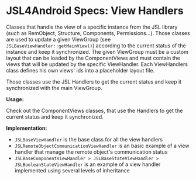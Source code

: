 # JSL4Android Specs: View Handlers

Classes that handle the view of a specific instance from the JSL library
(such as RemObject, Structure, Components, Permissions...).
Those classes are used to update a given ViewGroup (see `JSLBaseViewHandler::getMainView()`)
according to the current status of the instance and keep it synchronized.
The given ViewGroup must be a custom layout that can be loaded by the
ComponentViews and must contain the views that will be updated by the specific
ViewHandler. Each ViewHandlers class defines his own views' ids into a
placeholder layout file.

Those classes use the JSL Handlers to get the current status and keep it
synchronized with the main ViewGroup.

**Usage:**

Check out the ComponentViews classes, that use the Handlers to get the current
status and keep it synchronized.

**Implementation:**

- `JSLBaseViewHandler` is the base class for all the view handlers
- `JSLRemoteObjectCommunicationViewHandler` is an basic example of a view handler that
  manage the remote object's communication status
- `JSLBaseComponentViewHandler > JSLBaseStateViewHandler > JSLBooleanStateViewHandler`
  is an example of a view handler implemented using several levels of inheritance

